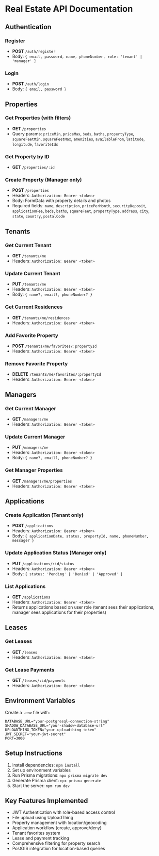 # Real Estate API Documentation

## Authentication

### Register
- **POST** `/auth/register`
- Body: `{ email, password, name, phoneNumber, role: 'tenant' | 'manager' }`

### Login
- **POST** `/auth/login`
- Body: `{ email, password }`

## Properties

### Get Properties (with filters)
- **GET** `/properties`
- Query params: `priceMin`, `priceMax`, `beds`, `baths`, `propertyType`, `squareFeetMin`, `squareFeetMax`, `amenities`, `availableFrom`, `latitude`, `longitude`, `favoriteIds`

### Get Property by ID
- **GET** `/properties/:id`

### Create Property (Manager only)
- **POST** `/properties`
- Headers: `Authorization: Bearer <token>`
- Body: FormData with property details and photos
- Required fields: `name`, `description`, `pricePerMonth`, `securityDeposit`, `applicationFee`, `beds`, `baths`, `squareFeet`, `propertyType`, `address`, `city`, `state`, `country`, `postalCode`

## Tenants

### Get Current Tenant
- **GET** `/tenants/me`
- Headers: `Authorization: Bearer <token>`

### Update Current Tenant
- **PUT** `/tenants/me`
- Headers: `Authorization: Bearer <token>`
- Body: `{ name?, email?, phoneNumber? }`

### Get Current Residences
- **GET** `/tenants/me/residences`
- Headers: `Authorization: Bearer <token>`

### Add Favorite Property
- **POST** `/tenants/me/favorites/:propertyId`
- Headers: `Authorization: Bearer <token>`

### Remove Favorite Property
- **DELETE** `/tenants/me/favorites/:propertyId`
- Headers: `Authorization: Bearer <token>`

## Managers

### Get Current Manager
- **GET** `/managers/me`
- Headers: `Authorization: Bearer <token>`

### Update Current Manager
- **PUT** `/managers/me`
- Headers: `Authorization: Bearer <token>`
- Body: `{ name?, email?, phoneNumber? }`

### Get Manager Properties
- **GET** `/managers/me/properties`
- Headers: `Authorization: Bearer <token>`

## Applications

### Create Application (Tenant only)
- **POST** `/applications`
- Headers: `Authorization: Bearer <token>`
- Body: `{ applicationDate, status, propertyId, name, phoneNumber, message? }`

### Update Application Status (Manager only)
- **PUT** `/applications/:id/status`
- Headers: `Authorization: Bearer <token>`
- Body: `{ status: 'Pending' | 'Denied' | 'Approved' }`

### List Applications
- **GET** `/applications`
- Headers: `Authorization: Bearer <token>`
- Returns applications based on user role (tenant sees their applications, manager sees applications for their properties)

## Leases

### Get Leases
- **GET** `/leases`
- Headers: `Authorization: Bearer <token>`

### Get Lease Payments
- **GET** `/leases/:id/payments`
- Headers: `Authorization: Bearer <token>`

## Environment Variables

Create a `.env` file with:

```
DATABASE_URL="your-postgresql-connection-string"
SHADOW_DATABASE_URL="your-shadow-database-url"
UPLOADTHING_TOKEN="your-uploadthing-token"
JWT_SECRET="your-jwt-secret"
PORT=3000
```

## Setup Instructions

1. Install dependencies: `npm install`
2. Set up environment variables
3. Run Prisma migrations: `npx prisma migrate dev`
4. Generate Prisma client: `npx prisma generate`
5. Start the server: `npm run dev`

## Key Features Implemented

- JWT Authentication with role-based access control
- File upload using UploadThing
- Property management with location/geocoding
- Application workflow (create, approve/deny)
- Tenant favorites system
- Lease and payment tracking
- Comprehensive filtering for property search
- PostGIS integration for location-based queries